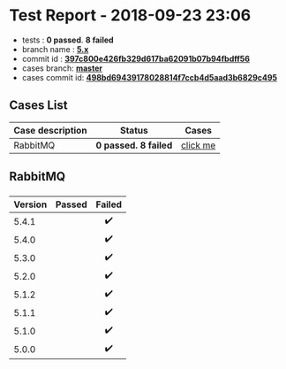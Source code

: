 # Test Report - 2018-09-23 23:06

- tests  : **0 passed**. **8 failed**
- branch name : **[5.x](https://github.com/apache/incubator-skywalking/tree/5.x)**
- commit id : **[397c800e426fb329d617ba62091b07b94fbdff56](https://github.com/apache/incubator-skywalking/commit/397c800e426fb329d617ba62091b07b94fbdff56)**
- cases branch: **[master](https://github.com/SkywalkingTest/skywalking-autotest-scenarios/tree/master)**
- cases commit id: **[498bd69439178028814f7ccb4d5aad3b6829c495](https://github.com/SkywalkingTest/skywalking-autotest-scenarios/commit/498bd69439178028814f7ccb4d5aad3b6829c495)**

## Cases List

| Case description | Status | Cases|
|:-----|:-----:|:-----:|
|RabbitMQ| **0 passed. 8 failed**| [click me](#rabbitmq) |

## RabbitMQ

### 
|  Version     | Passed | Failed|
|:------------- |:-------:|:-----:|
| 5.4.1  | |:heavy_check_mark:|
| 5.4.0  | |:heavy_check_mark:|
| 5.3.0  | |:heavy_check_mark:|
| 5.2.0  | |:heavy_check_mark:|
| 5.1.2  | |:heavy_check_mark:|
| 5.1.1  | |:heavy_check_mark:|
| 5.1.0  | |:heavy_check_mark:|
| 5.0.0  | |:heavy_check_mark:|

